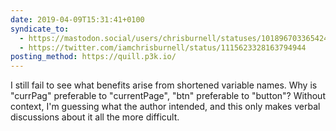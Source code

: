 ```yaml
---
date: 2019-04-09T15:31:41+0100
syndicate_to:
  - https://mastodon.social/users/chrisburnell/statuses/101896703365424633
  - https://twitter.com/iamchrisburnell/status/1115623328163794944
posting_method: https://quill.p3k.io/
---
```


I still fail to see what benefits arise from shortened variable names. Why is "currPag" preferable to "currentPage", "btn" preferable to "button"? Without context, I'm guessing what the author intended, and this only makes verbal discussions about it all the more difficult.
